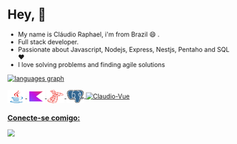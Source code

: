 # Hey, 👋 

* My name is Cláudio Raphael, i'm from Brazil 😄 .
* Full stack developer.
* Passionate about Javascript, Nodejs, Express, Nestjs, Pentaho and SQL ❤️ 
* I love solving problems and finding agile solutions


<div align="left">
  <a href="https://github.com/ClaudioRaphaelCT">
  <img height="152" alt="languages graph" src="https://github-readme-stats.vercel.app/api/top-langs/?username=ClaudioRaphaelCT&layout=compact&langs_count=7&theme=dracula"/>
</div>

 <div style="display: inline_block"><br>
   <img align="center" alt="Claudio-Java" height="30" width="40" src="https://raw.githubusercontent.com/devicons/devicon/master/icons/java/java-original.svg">
<img align="center" alt="Claudio-Kotlin" height="30" width="40" src="https://raw.githubusercontent.com/devicons/devicon/master/icons/kotlin/kotlin-original.svg">
   <img align="center" alt="Claudio-SQLServer" height="30" width="40" src="https://raw.githubusercontent.com/devicons/devicon/master/icons/microsoftsqlserver/microsoftsqlserver-plain.svg">
   <img align="center" alt="Claudio-Postgres" height="30" width="40" src="https://raw.githubusercontent.com/devicons/devicon/master/icons/postgresql/postgresql-original.svg">
   <img align="center" alt="Claudio-Vue" height="30" width="40" src="https://cdn.jsdelivr.net/gh/devicons/devicon/icons/vuejs/vuejs-original.svg">
</div>

 ### Conecte-se comigo:
<div>
  <a href="https://www.linkedin.com/in/cl%C3%A1udio-raphael-cabral-095738203/" target="_blank"><img src="https://img.shields.io/badge/-LinkedIn-%230077B5?style=for-the-badge&logo=linkedin&logoColor=white" target="_blank"></a> 
</div>


